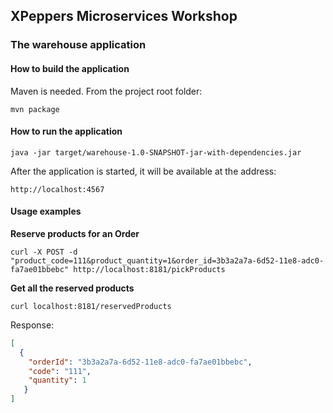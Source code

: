 ## XPeppers Microservices Workshop
### The warehouse application

#### How to build the application
Maven is needed.
From the project root folder:

`
mvn package
`

#### How to run the application

`
java -jar target/warehouse-1.0-SNAPSHOT-jar-with-dependencies.jar
`

After the application is started, it will be available at the address:

`
http://localhost:4567
`

#### Usage examples
**Reserve products for an Order**

`
curl -X POST -d "product_code=111&product_quantity=1&order_id=3b3a2a7a-6d52-11e8-adc0-fa7ae01bbebc" http://localhost:8181/pickProducts
`

**Get all the reserved products**

`
curl localhost:8181/reservedProducts
`

Response:
```json
[
  {
    "orderId": "3b3a2a7a-6d52-11e8-adc0-fa7ae01bbebc",
    "code": "111",
    "quantity": 1
   }
]
```